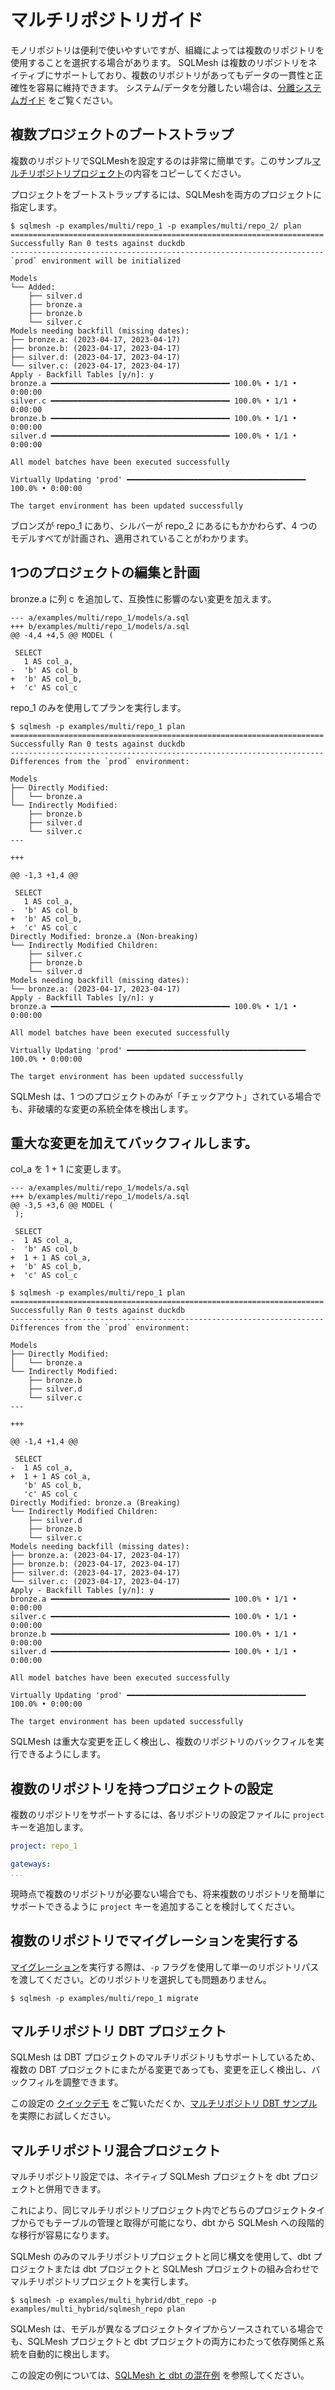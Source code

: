 # マルチリポジトリガイド

モノリポジトリは便利で使いやすいですが、組織によっては複数のリポジトリを使用することを選択する場合があります。
SQLMesh は複数のリポジトリをネイティブにサポートしており、複数のリポジトリがあってもデータの一貫性と正確性を容易に維持できます。
システム/データを分離したい場合は、[分離システムガイド](https://sqlmesh.readthedocs.io/en/stable/guides/isolated_systems/?h=isolated) をご覧ください。

## 複数プロジェクトのブートストラップ

複数のリポジトリでSQLMeshを設定するのは非常に簡単です。このサンプル[マルチリポジトリプロジェクト](https://github.com/TobikoData/sqlmesh/tree/main/examples/multi)の内容をコピーしてください。

プロジェクトをブートストラップするには、SQLMeshを両方のプロジェクトに指定します。

```
$ sqlmesh -p examples/multi/repo_1 -p examples/multi/repo_2/ plan
======================================================================
Successfully Ran 0 tests against duckdb
----------------------------------------------------------------------
`prod` environment will be initialized

Models
└── Added:
    ├── silver.d
    ├── bronze.a
    ├── bronze.b
    └── silver.c
Models needing backfill (missing dates):
├── bronze.a: (2023-04-17, 2023-04-17)
├── bronze.b: (2023-04-17, 2023-04-17)
├── silver.d: (2023-04-17, 2023-04-17)
└── silver.c: (2023-04-17, 2023-04-17)
Apply - Backfill Tables [y/n]: y
bronze.a ━━━━━━━━━━━━━━━━━━━━━━━━━━━━━━━━━━━━━━━━ 100.0% • 1/1 • 0:00:00
silver.c ━━━━━━━━━━━━━━━━━━━━━━━━━━━━━━━━━━━━━━━━ 100.0% • 1/1 • 0:00:00
bronze.b ━━━━━━━━━━━━━━━━━━━━━━━━━━━━━━━━━━━━━━━━ 100.0% • 1/1 • 0:00:00
silver.d ━━━━━━━━━━━━━━━━━━━━━━━━━━━━━━━━━━━━━━━━ 100.0% • 1/1 • 0:00:00

All model batches have been executed successfully

Virtually Updating 'prod' ━━━━━━━━━━━━━━━━━━━━━━━━━━━━━━━━━━━━━━━━ 100.0% • 0:00:00

The target environment has been updated successfully
```

ブロンズが repo_1 にあり、シルバーが repo_2 にあるにもかかわらず、4 つのモデルすべてが計画され、適用されていることがわかります。

## 1つのプロジェクトの編集と計画

bronze.a に列 c を追加して、互換性に影響のない変更を加えます。

```
--- a/examples/multi/repo_1/models/a.sql
+++ b/examples/multi/repo_1/models/a.sql
@@ -4,4 +4,5 @@ MODEL (

 SELECT
   1 AS col_a,
-  'b' AS col_b
+  'b' AS col_b,
+  'c' AS col_c
```

repo_1 のみを使用してプランを実行します。

```
$ sqlmesh -p examples/multi/repo_1 plan
======================================================================
Successfully Ran 0 tests against duckdb
----------------------------------------------------------------------
Differences from the `prod` environment:

Models
├── Directly Modified:
│   └── bronze.a
└── Indirectly Modified:
    ├── bronze.b
    ├── silver.d
    └── silver.c
---

+++

@@ -1,3 +1,4 @@

 SELECT
   1 AS col_a,
-  'b' AS col_b
+  'b' AS col_b,
+  'c' AS col_c
Directly Modified: bronze.a (Non-breaking)
└── Indirectly Modified Children:
    ├── silver.c
    ├── bronze.b
    └── silver.d
Models needing backfill (missing dates):
└── bronze.a: (2023-04-17, 2023-04-17)
Apply - Backfill Tables [y/n]: y
bronze.a ━━━━━━━━━━━━━━━━━━━━━━━━━━━━━━━━━━━━━━━━ 100.0% • 1/1 • 0:00:00

All model batches have been executed successfully

Virtually Updating 'prod' ━━━━━━━━━━━━━━━━━━━━━━━━━━━━━━━━━━━━━━━━ 100.0% • 0:00:00

The target environment has been updated successfully
```

SQLMesh は、1 つのプロジェクトのみが「チェックアウト」されている場合でも、非破壊的な変更の系統全体を検出します。

## 重大な変更を加えてバックフィルします。

col_a を 1 + 1 に変更します。

```
--- a/examples/multi/repo_1/models/a.sql
+++ b/examples/multi/repo_1/models/a.sql
@@ -3,5 +3,6 @@ MODEL (
 );

 SELECT
-  1 AS col_a,
-  'b' AS col_b
+  1 + 1 AS col_a,
+  'b' AS col_b,
+  'c' AS col_c
```

```
$ sqlmesh -p examples/multi/repo_1 plan
======================================================================
Successfully Ran 0 tests against duckdb
----------------------------------------------------------------------
Differences from the `prod` environment:

Models
├── Directly Modified:
│   └── bronze.a
└── Indirectly Modified:
    ├── bronze.b
    ├── silver.d
    └── silver.c
---

+++

@@ -1,4 +1,4 @@

 SELECT
-  1 AS col_a,
+  1 + 1 AS col_a,
   'b' AS col_b,
   'c' AS col_c
Directly Modified: bronze.a (Breaking)
└── Indirectly Modified Children:
    ├── silver.d
    ├── bronze.b
    └── silver.c
Models needing backfill (missing dates):
├── bronze.a: (2023-04-17, 2023-04-17)
├── bronze.b: (2023-04-17, 2023-04-17)
├── silver.d: (2023-04-17, 2023-04-17)
└── silver.c: (2023-04-17, 2023-04-17)
Apply - Backfill Tables [y/n]: y
bronze.a ━━━━━━━━━━━━━━━━━━━━━━━━━━━━━━━━━━━━━━━━ 100.0% • 1/1 • 0:00:00
silver.c ━━━━━━━━━━━━━━━━━━━━━━━━━━━━━━━━━━━━━━━━ 100.0% • 1/1 • 0:00:00
bronze.b ━━━━━━━━━━━━━━━━━━━━━━━━━━━━━━━━━━━━━━━━ 100.0% • 1/1 • 0:00:00
silver.d ━━━━━━━━━━━━━━━━━━━━━━━━━━━━━━━━━━━━━━━━ 100.0% • 1/1 • 0:00:00

All model batches have been executed successfully

Virtually Updating 'prod' ━━━━━━━━━━━━━━━━━━━━━━━━━━━━━━━━━━━━━━━━ 100.0% • 0:00:00

The target environment has been updated successfully
```

SQLMesh は重大な変更を正しく検出し、複数のリポジトリのバックフィルを実行できるようにします。

## 複数のリポジトリを持つプロジェクトの設定

複数のリポジトリをサポートするには、各リポジトリの設定ファイルに `project` キーを追加します。

```yaml
project: repo_1

gateways:
...
```

現時点で複数のリポジトリが必要ない場合でも、将来複数のリポジトリを簡単にサポートできるように `project` キーを追加することを検討してください。

## 複数のリポジトリでマイグレーションを実行する

[マイグレーション](./migrations.md)を実行する際は、`-p` フラグを使用して単一のリポジトリパスを渡してください。どのリポジトリを選択しても問題ありません。

```
$ sqlmesh -p examples/multi/repo_1 migrate
```

## マルチリポジトリ DBT プロジェクト

SQLMesh は DBT プロジェクトのマルチリポジトリもサポートしているため、複数の DBT プロジェクトにまたがる変更であっても、変更を正しく検出し、バックフィルを調整できます。

この設定の [クイックデモ](https://www.loom.com/share/69c083428bb348da8911beb2cd4d30b2) をご覧いただくか、[マルチリポジトリ DBT サンプル](https://github.com/TobikoData/sqlmesh/tree/main/examples/multi_dbt) を実際にお試しください。

## マルチリポジトリ混合プロジェクト

マルチリポジトリ設定では、ネイティブ SQLMesh プロジェクトを dbt プロジェクトと併用できます。

これにより、同じマルチリポジトリプロジェクト内でどちらのプロジェクトタイプからでもテーブルの管理と取得が可能になり、dbt から SQLMesh への段階的な移行が容易になります。

SQLMesh のみのマルチリポジトリプロジェクトと同じ構文を使用して、dbt プロジェクトまたは dbt プロジェクトと SQLMesh プロジェクトの組み合わせでマルチリポジトリプロジェクトを実行します。

```
$ sqlmesh -p examples/multi_hybrid/dbt_repo -p examples/multi_hybrid/sqlmesh_repo plan
```

SQLMesh は、モデルが異なるプロジェクトタイプからソースされている場合でも、SQLMesh プロジェクトと dbt プロジェクトの両方にわたって依存関係と系統を自動的に検出します。

この設定の例については、[SQLMesh と dbt の混在例](https://github.com/TobikoData/sqlmesh/tree/main/examples/multi_hybrid) を参照してください。
